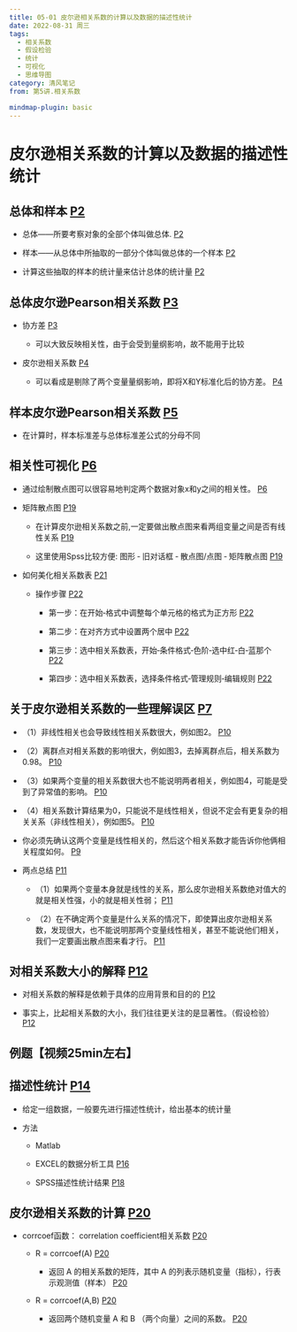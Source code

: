 ```yaml
---
title: 05-01 皮尔逊相关系数的计算以及数据的描述性统计
date: 2022-08-31 周三
tags:
  - 相关系数
  - 假设检验
  - 统计
  - 可视化
  - 思维导图
category: 清风笔记
from: 第5讲.相关系数

mindmap-plugin: basic
---
```


# 皮尔逊相关系数的计算以及数据的描述性统计

## 总体和样本 [P2](bookxnotepro://opennote/?nb=%7B74ba079b-dc86-437a-a324-14c1f04f6077%7D&book=b7680d14c17d2fcd87890f9896ec7967&page=2&x=155&y=71&id=1&uuid=67a05e2b5d2344458def54553023d945)

-   总体——所要考察对象的全部个体叫做总体. [P2](bookxnotepro://opennote/?nb=%7B74ba079b-dc86-437a-a324-14c1f04f6077%7D&book=b7680d14c17d2fcd87890f9896ec7967&page=2&x=328&y=131&id=2&uuid=bb3bf02f7fd8573cdbb379ee28c6544a)
    
-   样本——从总体中所抽取的一部分个体叫做总体的一个样本 [P2](bookxnotepro://opennote/?nb=%7B74ba079b-dc86-437a-a324-14c1f04f6077%7D&book=b7680d14c17d2fcd87890f9896ec7967&page=2&x=409&y=225&id=3&uuid=e43494103d6f7a6fce9f6ff935e17bed)
    
-   计算这些抽取的样本的统计量来估计总体的统计量 [P2](bookxnotepro://opennote/?nb=%7B74ba079b-dc86-437a-a324-14c1f04f6077%7D&book=b7680d14c17d2fcd87890f9896ec7967&page=2&x=395&y=297&id=4&uuid=35c854d927bfd7c407f60e174d16da46)
    

## 总体皮尔逊Pearson相关系数 [P3](bookxnotepro://opennote/?nb=%7B74ba079b-dc86-437a-a324-14c1f04f6077%7D&book=b7680d14c17d2fcd87890f9896ec7967&page=3&x=255&y=71&id=5&uuid=52711daf5621914ae163bb4689e3a733)

-   协方差 [P3](bookxnotepro://opennote/?nb=%7B74ba079b-dc86-437a-a324-14c1f04f6077%7D&book=b7680d14c17d2fcd87890f9896ec7967&page=3&x=212&y=346&id=6&uuid=d10f6b961a95e12d41c67fd9ff743250)
    
    -   可以大致反映相关性，由于会受到量纲影响，故不能用于比较
        
-   皮尔逊相关系数 [P4](bookxnotepro://opennote/?nb=%7B74ba079b-dc86-437a-a324-14c1f04f6077%7D&book=b7680d14c17d2fcd87890f9896ec7967&page=4&x=142&y=484&id=8&uuid=5c27cd550b060753f7a5bd113348a356)
    
    -   可以看成是剔除了两个变量量纲影响，即将X和Y标准化后的协方差。 [P4](bookxnotepro://opennote/?nb=%7B74ba079b-dc86-437a-a324-14c1f04f6077%7D&book=b7680d14c17d2fcd87890f9896ec7967&page=4&x=493&y=484&id=9&uuid=45c1fb2b0c0a20516767a596aa630bbe)
        

## 样本皮尔逊Pearson相关系数 [P5](bookxnotepro://opennote/?nb=%7B74ba079b-dc86-437a-a324-14c1f04f6077%7D&book=b7680d14c17d2fcd87890f9896ec7967&page=5&x=255&y=71&id=10&uuid=270880429bf0d3ce8088411f2ff949eb)

-   在计算时，样本标准差与总体标准差公式的分母不同
    

## 相关性可视化 [P6](bookxnotepro://opennote/?nb=%7B74ba079b-dc86-437a-a324-14c1f04f6077%7D&book=b7680d14c17d2fcd87890f9896ec7967&page=6&x=169&y=70&id=12&uuid=aea975b61b4f9296c3a3f227e8773da7)

-   通过绘制散点图可以很容易地判定两个数据对象x和y之间的相关性。 [P6](bookxnotepro://opennote/?nb=%7B74ba079b-dc86-437a-a324-14c1f04f6077%7D&book=b7680d14c17d2fcd87890f9896ec7967&page=6&x=421&y=129&id=13&uuid=75c2d0b492647d4f41025b801de74f87)
    
-   矩阵散点图 [P19](bookxnotepro://opennote/?nb=%7B74ba079b-dc86-437a-a324-14c1f04f6077%7D&book=b7680d14c17d2fcd87890f9896ec7967&page=19&x=155&y=71&id=37&uuid=9cc531efb17095210b46deaee68c2c88)
    
    -   在计算皮尔逊相关系数之前,一定要做出散点图来看两组变量之间是否有线性关系 [P19](bookxnotepro://opennote/?nb=%7B74ba079b-dc86-437a-a324-14c1f04f6077%7D&book=b7680d14c17d2fcd87890f9896ec7967&page=19&x=409&y=109&id=38&uuid=887a9d50a1cc7d44c72394572a078576)
        
    -   这里使用Spss比较方便: 图形 ‐ 旧对话框 ‐ 散点图/点图 ‐ 矩阵散点图 [P19](bookxnotepro://opennote/?nb=%7B74ba079b-dc86-437a-a324-14c1f04f6077%7D&book=b7680d14c17d2fcd87890f9896ec7967&page=19&x=352&y=130&id=39&uuid=e31a8c69ae44b8b507769c0c7183acbc)
        
-   如何美化相关系数表 [P21](bookxnotepro://opennote/?nb=%7B74ba079b-dc86-437a-a324-14c1f04f6077%7D&book=b7680d14c17d2fcd87890f9896ec7967&page=21&x=211&y=71&id=46&uuid=681dfc45c41e134c0c6ae59b13b97186)
    
    -   操作步骤 [P22](bookxnotepro://opennote/?nb=%7B74ba079b-dc86-437a-a324-14c1f04f6077%7D&book=b7680d14c17d2fcd87890f9896ec7967&page=22&x=141&y=70&id=47&uuid=2010cab8d42defa9d721044e572ee1a6)
        
        -   第一步：在开始‐格式中调整每个单元格的格式为正方形 [P22](bookxnotepro://opennote/?nb=%7B74ba079b-dc86-437a-a324-14c1f04f6077%7D&book=b7680d14c17d2fcd87890f9896ec7967&page=22&x=287&y=118&id=48&uuid=83b28f0a053a7083f7cb46332cac1b12)
            
        -   第二步：在对齐方式中设置两个居中 [P22](bookxnotepro://opennote/?nb=%7B74ba079b-dc86-437a-a324-14c1f04f6077%7D&book=b7680d14c17d2fcd87890f9896ec7967&page=22&x=212&y=183&id=49&uuid=f1c592a74bfb696d7079f90e58135c5d)
            
        -   第三步：选中相关系数表，开始‐条件格式‐色阶‐选中红‐白‐蓝那个 [P22](bookxnotepro://opennote/?nb=%7B74ba079b-dc86-437a-a324-14c1f04f6077%7D&book=b7680d14c17d2fcd87890f9896ec7967&page=22&x=325&y=312&id=50&uuid=27f389754a60cfcb37bf0c145c405cd4)
            
        -   第四步：选中相关系数表，选择条件格式‐管理规则‐编辑规则 [P22](bookxnotepro://opennote/?nb=%7B74ba079b-dc86-437a-a324-14c1f04f6077%7D&book=b7680d14c17d2fcd87890f9896ec7967&page=22&x=308&y=377&id=51&uuid=b1b87a6272dbd8189b79ecdcfdaa06e1)
            

## 关于皮尔逊相关系数的一些理解误区 [P7](bookxnotepro://opennote/?nb=%7B74ba079b-dc86-437a-a324-14c1f04f6077%7D&book=b7680d14c17d2fcd87890f9896ec7967&page=7&x=309&y=71&id=14&uuid=060ab75c115aa8f002f1be27116943aa)

-   （1）非线性相关也会导致线性相关系数很大，例如图2。 [P10](bookxnotepro://opennote/?nb=%7B74ba079b-dc86-437a-a324-14c1f04f6077%7D&book=b7680d14c17d2fcd87890f9896ec7967&page=10&x=322&y=305&id=16&uuid=06d390472779b5544cf5f4a4a9c93229)
    
-   （2）离群点对相关系数的影响很大，例如图3，去掉离群点后，相关系数为0.98。 [P10](bookxnotepro://opennote/?nb=%7B74ba079b-dc86-437a-a324-14c1f04f6077%7D&book=b7680d14c17d2fcd87890f9896ec7967&page=10&x=419&y=337&id=17&uuid=857491f957b34f39225be45e6347914c)
    
-   （3）如果两个变量的相关系数很大也不能说明两者相关，例如图4，可能是受到了异常值的影响。 [P10](bookxnotepro://opennote/?nb=%7B74ba079b-dc86-437a-a324-14c1f04f6077%7D&book=b7680d14c17d2fcd87890f9896ec7967&page=10&x=412&y=386&id=18&uuid=88b077f0c266d989b567665ec2ff8ea8)
    
-   （4）相关系数计算结果为0，只能说不是线性相关，但说不定会有更复杂的相关关系（非线性相关），例如图5。 [P10](bookxnotepro://opennote/?nb=%7B74ba079b-dc86-437a-a324-14c1f04f6077%7D&book=b7680d14c17d2fcd87890f9896ec7967&page=10&x=412&y=450&id=19&uuid=118496910618c0f705eb828bb24b6d59)
    
-   你必须先确认这两个变量是线性相关的，然后这个相关系数才能告诉你他俩相关程度如何。 [P9](bookxnotepro://opennote/?nb=%7B74ba079b-dc86-437a-a324-14c1f04f6077%7D&book=b7680d14c17d2fcd87890f9896ec7967&page=9&x=427&y=474&id=20&uuid=c2b85963025453be1dc6c99834918743)
    
-   两点总结 [P11](bookxnotepro://opennote/?nb=%7B74ba079b-dc86-437a-a324-14c1f04f6077%7D&book=b7680d14c17d2fcd87890f9896ec7967&page=11&x=141&y=72&id=21&uuid=9c256e6c82fa28476aa137839a8bf9b0)
    
    -   （1）如果两个变量本身就是线性的关系，那么皮尔逊相关系数绝对值大的就是相关性强，小的就是相关性弱； [P11](bookxnotepro://opennote/?nb=%7B74ba079b-dc86-437a-a324-14c1f04f6077%7D&book=b7680d14c17d2fcd87890f9896ec7967&page=11&x=558&y=204&id=22&uuid=ff27037fd4c4e572427b4bd283d95155)
        
    -   （2）在不确定两个变量是什么关系的情况下，即使算出皮尔逊相关系数，发现很大，也不能说明那两个变量线性相关，甚至不能说他们相关，我们一定要画出散点图来看才行。 [P11](bookxnotepro://opennote/?nb=%7B74ba079b-dc86-437a-a324-14c1f04f6077%7D&book=b7680d14c17d2fcd87890f9896ec7967&page=11&x=558&y=348&id=23&uuid=9c384fd5320a36811d4a3c1fd79aa234)
        

## 对相关系数大小的解释 [P12](bookxnotepro://opennote/?nb=%7B74ba079b-dc86-437a-a324-14c1f04f6077%7D&book=b7680d14c17d2fcd87890f9896ec7967&page=12&x=225&y=71&id=24&uuid=005b336745a29b16db10ab3176cba3d1)

-   对相关系数的解释是依赖于具体的应用背景和目的的 [P12](bookxnotepro://opennote/?nb=%7B74ba079b-dc86-437a-a324-14c1f04f6077%7D&book=b7680d14c17d2fcd87890f9896ec7967&page=12&x=412&y=376&id=25&uuid=b04463f17c2e5cdc9c57c485486d6651)
    
-   事实上，比起相关系数的大小，我们往往更关注的是显著性。（假设检验） [P12](bookxnotepro://opennote/?nb=%7B74ba079b-dc86-437a-a324-14c1f04f6077%7D&book=b7680d14c17d2fcd87890f9896ec7967&page=12&x=421&y=430&id=26&uuid=2c1f1ba323ab6745dd97be20c0cdb06d)
    

## 例题【视频25min左右】

## 描述性统计 [P14](bookxnotepro://opennote/?nb=%7B74ba079b-dc86-437a-a324-14c1f04f6077%7D&book=b7680d14c17d2fcd87890f9896ec7967&page=14&x=155&y=71&id=28&uuid=ebecacbcf9cae768ab131d05ba090b52)

-   给定一组数据，一般要先进行描述性统计，给出基本的统计量
    
-   方法
    
    -   Matlab
        
    -   EXCEL的数据分析工具 [P16](bookxnotepro://opennote/?nb=%7B74ba079b-dc86-437a-a324-14c1f04f6077%7D&book=b7680d14c17d2fcd87890f9896ec7967&page=16&x=228&y=71&id=35&uuid=2c3469f0cb7d9f5942f39bff2f11884c)
        
    -   SPSS描述性统计结果 [P18](bookxnotepro://opennote/?nb=%7B74ba079b-dc86-437a-a324-14c1f04f6077%7D&book=b7680d14c17d2fcd87890f9896ec7967&page=18&x=211&y=71&id=36&uuid=9c73a177ecf604853abb44e31aa3a0dd)
        

## 皮尔逊相关系数的计算 [P20](bookxnotepro://opennote/?nb=%7B74ba079b-dc86-437a-a324-14c1f04f6077%7D&book=b7680d14c17d2fcd87890f9896ec7967&page=20&x=225&y=71&id=40&uuid=e9cbecb60f1a33832ace55202bd8cefb)

-   corrcoef函数： correlation coefficient相关系数 [P20](bookxnotepro://opennote/?nb=%7B74ba079b-dc86-437a-a324-14c1f04f6077%7D&book=b7680d14c17d2fcd87890f9896ec7967&page=20&x=256&y=120&id=41&uuid=94d552013dc7a46956d94eeb48a09830)
    
    -   R = corrcoef(A) [P20](bookxnotepro://opennote/?nb=%7B74ba079b-dc86-437a-a324-14c1f04f6077%7D&book=b7680d14c17d2fcd87890f9896ec7967&page=20&x=133&y=142&id=42&uuid=352f6d34af840aeb7c4ee5d41900ea66)
        
        -   返回 A 的相关系数的矩阵，其中 A 的列表示随机变量（指标），行表示观测值（样本） [P20](bookxnotepro://opennote/?nb=%7B74ba079b-dc86-437a-a324-14c1f04f6077%7D&book=b7680d14c17d2fcd87890f9896ec7967&page=20&x=421&y=162&id=43&uuid=90cc21ac5bcd481fa07f4b623944d4ee)
            
    -   R = corrcoef(A,B) [P20](bookxnotepro://opennote/?nb=%7B74ba079b-dc86-437a-a324-14c1f04f6077%7D&book=b7680d14c17d2fcd87890f9896ec7967&page=20&x=140&y=185&id=44&uuid=a8053ddd2c12d0532c0c997fd8c17f5d)
        
        -   返回两个随机变量 A 和 B （两个向量）之间的系数。 [P20](bookxnotepro://opennote/?nb=%7B74ba079b-dc86-437a-a324-14c1f04f6077%7D&book=b7680d14c17d2fcd87890f9896ec7967&page=20&x=286&y=206&id=45&uuid=ad3f3f680f24a108aa5f66c775b857fe)